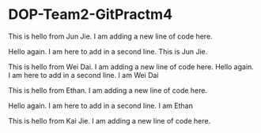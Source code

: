 # DOP-Team2-GitPractm4

This is hello from Jun Jie. I am adding a new line of code here.



Hello again. I am here to add in a second line. This is Jun Jie.

This is hello from Wei Dai. I am adding a new line of code here.
Hello again. I am here to add in a second line. I am Wei Dai



This is hello from Ethan. I am adding a new line of code here.

Hello again. I am here to add in a second line. I am Ethan



This is hello from Kai Jie. I am adding a new line of code here.



